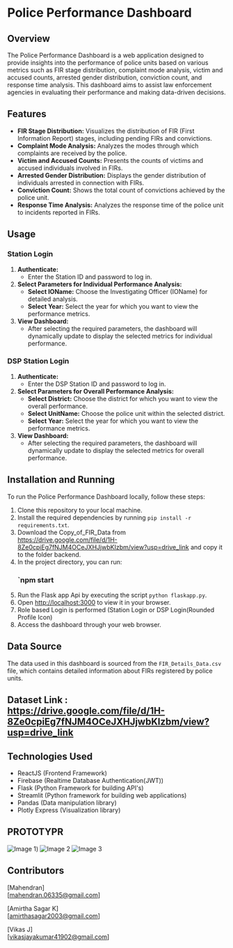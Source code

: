 # Police Performance Dashboard

## Overview
The Police Performance Dashboard is a web application designed to provide insights into the performance of police units based on various metrics such as FIR stage distribution, complaint mode analysis, victim and accused counts, arrested gender distribution, conviction count, and response time analysis. This dashboard aims to assist law enforcement agencies in evaluating their performance and making data-driven decisions.

## Features
- **FIR Stage Distribution:** Visualizes the distribution of FIR (First Information Report) stages, including pending FIRs and convictions.
- **Complaint Mode Analysis:** Analyzes the modes through which complaints are received by the police.
- **Victim and Accused Counts:** Presents the counts of victims and accused individuals involved in FIRs.
- **Arrested Gender Distribution:** Displays the gender distribution of individuals arrested in connection with FIRs.
- **Conviction Count:** Shows the total count of convictions achieved by the police unit.
- **Response Time Analysis:** Analyzes the response time of the police unit to incidents reported in FIRs.

## Usage
### Station Login
1. **Authenticate:**
    - Enter the Station ID and password to log in.
2. **Select Parameters for Individual Performance Analysis:**
    - **Select IOName:** Choose the Investigating Officer (IOName) for detailed analysis.
    - **Select Year:** Select the year for which you want to view the performance metrics.
3. **View Dashboard:**
    - After selecting the required parameters, the dashboard will dynamically update to display the selected metrics for individual performance.

### DSP Station Login
1. **Authenticate:**
    - Enter the DSP Station ID and password to log in.
2. **Select Parameters for Overall Performance Analysis:**
    - **Select District:** Choose the district for which you want to view the overall performance.
    - **Select UnitName:** Choose the police unit within the selected district.
    - **Select Year:** Select the year for which you want to view the performance metrics.
3. **View Dashboard:**
    - After selecting the required parameters, the dashboard will dynamically update to display the selected metrics for overall performance.

## Installation and Running
To run the Police Performance Dashboard locally, follow these steps:

1. Clone this repository to your local machine.
2. Install the required dependencies by running `pip install -r requirements.txt`.
3. Download the Copy_of_FIR_Data from https://drive.google.com/file/d/1H-8Ze0cpiEg7fNJM4OCeJXHJjwbKIzbm/view?usp=drive_link  and copy it to the folder backend.
4. In the project directory, you can run:
     ### `npm start
5. Run the Flask app Api  by executing the script `python flaskapp.py`.
6. Open [http://localhost:3000](http://localhost:3000) to view it in your browser.
7. Role based Login is performed (Station Login or DSP Login(Rounded Profile Icon)
8. Access the dashboard through your web browser.


## Data Source
The data used in this dashboard is sourced from the `FIR_Details_Data.csv` file, which contains detailed information about FIRs registered by police units.
## Dataset Link : https://drive.google.com/file/d/1H-8Ze0cpiEg7fNJM4OCeJXHJjwbKIzbm/view?usp=drive_link

## Technologies Used
- ReactJS (Frontend Framework)
- Firebase (Realtime Database Authentication(JWT))
- Flask (Python Framework for building API's)
- Streamlit (Python framework for building web applications)
- Pandas (Data manipulation library)
- Plotly Express (Visualization library)

## PROTOTYPR
![Image 1](https://drive.google.com/file/d/1ogdK7t5by-IK1LlFYytMEuJYYzrDr3jW/view))
![Image 2](https://drive.google.com/file/d/1b_HRawkMOoxaUZLgGmt_hnxJloYm4cVO/view?usp=drive_link)
![Image 3](https://drive.google.com/uc?export=view&id=YourFileID3)

## Contributors
[Mahendran]  
[mahendran.06335@gmail.com]

[Amirtha Sagar K]  
[amirthasagar2003@gmail.com]

[Vikas J]  
[vikasjayakumar41902@gmail.com]


